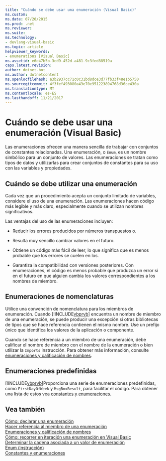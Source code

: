 ```yaml
---
title: "Cuándo se debe usar una enumeración (Visual Basic)"
ms.custom: 
ms.date: 07/20/2015
ms.prod: .net
ms.reviewer: 
ms.suite: 
ms.technology:
- devlang-visual-basic
ms.topic: article
helpviewer_keywords:
- enumerations [Visual Basic]
ms.assetid: e6e47b5b-3ed9-452d-a481-9c3fed88519a
caps.latest.revision: 
author: dotnet-bot
ms.author: dotnetcontent
ms.openlocfilehash: a3b2937cc71c0c31bd8dce3d77fb33f48e1b5750
ms.sourcegitcommit: 4f3fef493080a43e70e951223894768d36ce430a
ms.translationtype: MT
ms.contentlocale: es-ES
ms.lasthandoff: 11/21/2017
---
```

# <a name="when-to-use-an-enumeration-visual-basic"></a>Cuándo se debe usar una enumeración (Visual Basic)
Las enumeraciones ofrecen una manera sencilla de trabajar con conjuntos de constantes relacionadas. Una enumeración, o `Enum`, es un nombre simbólico para un conjunto de valores. Las enumeraciones se tratan como tipos de datos y utilizarlas para crear conjuntos de constantes para su uso con las variables y propiedades.  
  
## <a name="when-to-use-an-enumeration"></a>Cuándo se debe utilizar una enumeración  
 Cada vez que un procedimiento acepta un conjunto limitado de variables, considere el uso de una enumeración. Las enumeraciones hacen código más legible y más claro, especialmente cuando se utilizan nombres significativos.  
  
 Las ventajas del uso de las enumeraciones incluyen:  
  
-   Reducir los errores producidos por números transpuestos o.  
  
-   Resulta muy sencillo cambiar valores en el futuro.  
  
-   Obtiene un código más fácil de leer, lo que significa que es menos probable que los errores se cuelen en los.  
  
-   Garantiza la compatibilidad con versiones posteriores. Con enumeraciones, el código es menos probable que produzca un error si en el futuro en que alguien cambia los valores correspondientes a los nombres de miembro.  
  
## <a name="naming-enumerations"></a>Enumeraciones de nomenclaturas  
 Utilice una convención de nomenclatura para los miembros de enumeración. Cuando [!INCLUDE[vbprvb](~/includes/vbprvb-md.md)] encuentra un nombre de miembro de una enumeración, se puede producir una excepción si otras bibliotecas de tipos que se hace referencia contienen el mismo nombre. Use un prefijo único que identifica los valores de la aplicación o componente.  
  
 Cuando se hace referencia a un miembro de una enumeración, debe calificar el nombre de miembro con el nombre de la enumeración o bien utilizar la `Imports` instrucción. Para obtener más información, consulte [enumeraciones y calificación de nombres](../../../../visual-basic/programming-guide/language-features/constants-enums/enumerations-and-name-qualification.md).  
  
## <a name="predefined-enumerations"></a>Enumeraciones predefinidas  
 [!INCLUDE[vbprvb](~/includes/vbprvb-md.md)]Proporciona una serie de enumeraciones predefinidas, como `FirstDayOfWeek` y `MsgBoxResult`, para facilitar el código. Para obtener una lista de estos vea [constantes y enumeraciones](../../../../visual-basic/language-reference/constants-and-enumerations.md).  
  
## <a name="see-also"></a>Vea también  
 [Cómo: declarar una enumeración](../../../../visual-basic/programming-guide/language-features/constants-enums/how-to-declare-enumerations.md)  
 [Hacer referencia al miembro de una enumeración](../../../../visual-basic/programming-guide/language-features/constants-enums/how-to-refer-to-an-enumeration-member.md)  
 [Enumeraciones y calificación de nombres](../../../../visual-basic/programming-guide/language-features/constants-enums/enumerations-and-name-qualification.md)  
 [Cómo: recorrer en iteración una enumeración en Visual Basic](../../../../visual-basic/programming-guide/language-features/constants-enums/how-to-iterate-through-an-enumeration.md)  
 [Determinar la cadena asociada a un valor de enumeración](../../../../visual-basic/programming-guide/language-features/constants-enums/how-to-determine-the-string-associated-with-an-enumeration-value.md)  
 [Enum (instrucción)](../../../../visual-basic/language-reference/statements/enum-statement.md)  
 [Constantes y enumeraciones](../../../../visual-basic/language-reference/constants-and-enumerations.md)
